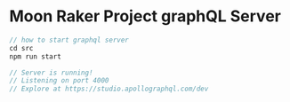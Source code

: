 # Moon Raker Project graphQL Server

```js
// how to start graphql server
cd src
npm run start

// Server is running!
// Listening on port 4000
// Explore at https://studio.apollographql.com/dev

```
